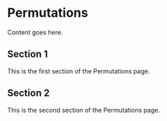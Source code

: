 # Permutations

Content goes here.

## Section 1

This is the first section of the Permutations page.

## Section 2

This is the second section of the Permutations page.

